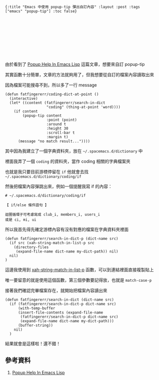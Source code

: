 ﻿    {:title "Emacs 中使用 popup-tip 彈出自訂內容" :layout :post :tags ["emacs" "popup-tip"] :toc false}


# 　


## 　

由於看到了 [Popup Help In Emacs Lisp](http://blog.jenkster.com/2013/12/popup-help-in-emacs-lisp.html) 這篇文章，想要來自訂 popup-tip

其實函數十分簡單，文章的方法就夠用了，但我想要從自訂的檔案內容讀取出來

因為檔案可能搜尋不到，所以多了一行 message

    (defun fatfingererr/coding-dict-at-point ()
      (interactive)
      (let* ((content (fatfingererr/search-in-dict
                       "coding" (thing-at-point 'word))))
        (if content
            (popup-tip content
                       :point (point)
                       :around t
                       :height 30
                       :scroll-bar t
                       :margin t)
          (message "no match result..."))))

其中因為我建立了一個字典資料夾，放在 `~/.spacemacs.d/dictionary` 中

裡面我弄了一個 `coding` 的資料夾，當作 coding 相關的字典檔案夾

也就是我只要目前游標停留在 `if` 他就會去找 `~/.spacemacs.d/dictionary/coding/if`

然後把檔案內容彈跳出來，例如一個提醒我寫 if 的內容：

    # ~/.spacemacs.d/dictionary/coding/if

    【 if/else 條件語句 】

    迴圈循環子可考慮寫成 club_i, members_i, users_i
    或是 ci, mi, ui

所以我首先得先確定游標內容有沒有對應的檔案在字典資料夾裡面

    (defun fatfingererr/search-in-dict-p (dict-name src)
      (if src (xah-string-match-in-list-p src
        (directory-files
         (expand-file-name dict-name my-dict-path)) nil)
      nil)
    )

這邊我使用到 [xah-string-match-in-list-p](http://ergoemacs.org/emacs/elisp_string_match_in_list.html) 函數，可以到連結裡面直接複製貼上

唯一要留意的就是使用這個函數，第三個參數要記得放，也就是 `match-case-p`

接著我們確認完畢檔案存在，就開始把檔案內容讀出來

    (defun fatfingererr/search-in-dict (dict-name src)
      (if (fatfingererr/search-in-dict-p dict-name src)
          (with-temp-buffer
          (insert-file-contents (expand-file-name
           (fatfingererr/search-in-dict-p dict-name src)
           (expand-file-name dict-name my-dict-path)))
          (buffer-string))
        nil)
      )

結果就會是這樣啦！還不錯！


## 參考資料

1.  [Popup Help In Emacs Lisp](http://blog.jenkster.com/2013/12/popup-help-in-emacs-lisp.html)
